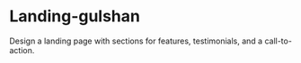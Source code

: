 # Landing-gulshan
Design a landing page with sections for features, testimonials, and a call-to-action. 
